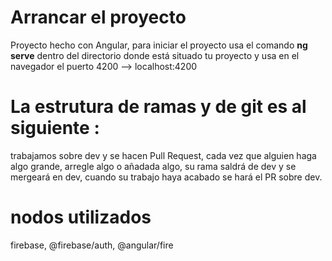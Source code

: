 # Arrancar el proyecto

Proyecto hecho con Angular, para iniciar el proyecto usa el comando **ng serve** dentro del directorio donde está situado tu proyecto y usa en el navegador el puerto 4200 --> localhost:4200

# La estrutura de ramas y de git es al siguiente : 

trabajamos sobre dev y se hacen Pull Request, cada vez que alguien haga algo grande, arregle algo o añadada algo, su rama saldrá de dev y se mergeará en dev, cuando su trabajo haya acabado se hará el PR sobre dev.

# nodos utilizados 

firebase, @firebase/auth, @angular/fire

